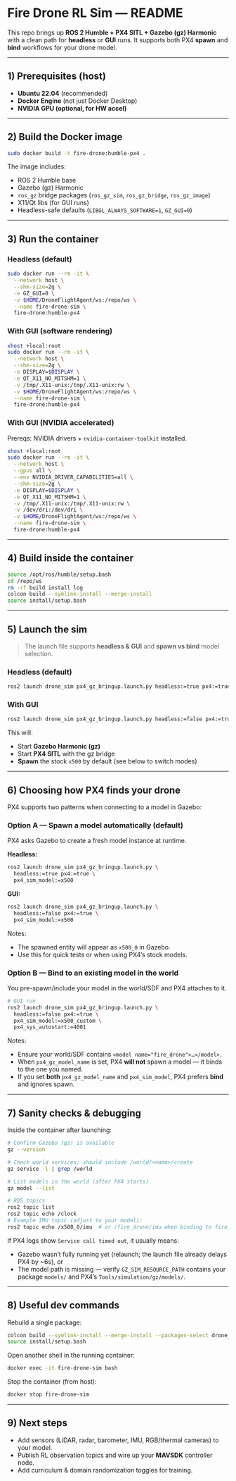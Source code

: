 # Fire Drone RL Sim — README

This repo brings up **ROS 2 Humble + PX4 SITL + Gazebo (gz) Harmonic** with a clean path for **headless** or **GUI** runs. It supports both PX4 **spawn** and **bind** workflows for your drone model.

---

## 1) Prerequisites (host)

- **Ubuntu 22.04** (recommended)  
- **Docker Engine** (not just Docker Desktop)  
- **NVIDIA GPU (optional, for HW accel)**  

---

## 2) Build the Docker image

```bash
sudo docker build -t fire-drone:humble-px4 .
````

The image includes:

* ROS 2 Humble base
* Gazebo (gz) Harmonic
* `ros_gz` bridge packages (`ros_gz_sim`, `ros_gz_bridge`, `ros_gz_image`)
* X11/Qt libs (for GUI runs)
* Headless-safe defaults (`LIBGL_ALWAYS_SOFTWARE=1`, `GZ_GUI=0`)

---

## 3) Run the container

### Headless (default)

```bash
sudo docker run --rm -it \
  --network host \
  --shm-size=2g \
  -e GZ_GUI=0 \
  -v $HOME/DroneFlightAgent/ws:/repo/ws \
  --name fire-drone-sim \
  fire-drone:humble-px4
```

### With GUI (software rendering)

```bash
xhost +local:root
sudo docker run --rm -it \
  --network host \
  --shm-size=2g \
  -e DISPLAY=$DISPLAY \
  -e QT_X11_NO_MITSHM=1 \
  -v /tmp/.X11-unix:/tmp/.X11-unix:rw \
  -v $HOME/DroneFlightAgent/ws:/repo/ws \
  --name fire-drone-sim \
  fire-drone:humble-px4
```

### With GUI (NVIDIA accelerated)

Prereqs: NVIDIA drivers + `nvidia-container-toolkit` installed.

```bash
xhost +local:root
sudo docker run --rm -it \
  --network host \
  --gpus all \
  --env NVIDIA_DRIVER_CAPABILITIES=all \
  --shm-size=2g \
  -e DISPLAY=$DISPLAY \
  -e QT_X11_NO_MITSHM=1 \
  -v /tmp/.X11-unix:/tmp/.X11-unix:rw \
  -v /dev/dri:/dev/dri \
  -v $HOME/DroneFlightAgent/ws:/repo/ws \
  --name fire-drone-sim \
  fire-drone:humble-px4
```

---

## 4) Build inside the container

```bash
source /opt/ros/humble/setup.bash
cd /repo/ws
rm -rf build install log
colcon build --symlink-install --merge-install
source install/setup.bash
```

---

## 5) Launch the sim

> The launch file supports **headless & GUI** and **spawn vs bind** model selection.

### Headless (default)

```bash
ros2 launch drone_sim px4_gz_bringup.launch.py headless:=true px4:=true
```

### With GUI

```bash
ros2 launch drone_sim px4_gz_bringup.launch.py headless:=false px4:=true
```

This will:

* Start **Gazebo Harmonic (gz)**
* Start **PX4 SITL** with the gz bridge
* **Spawn** the stock `x500` by default (see below to switch modes)

---

## 6) Choosing how PX4 finds your drone

PX4 supports two patterns when connecting to a model in Gazebo:

### Option A — Spawn a model automatically (default)

PX4 asks Gazebo to create a fresh model instance at runtime.

**Headless:**

```bash
ros2 launch drone_sim px4_gz_bringup.launch.py \
  headless:=true px4:=true \
  px4_sim_model:=x500
```

**GUI:**

```bash
ros2 launch drone_sim px4_gz_bringup.launch.py \
  headless:=false px4:=true \
  px4_sim_model:=x500
```

Notes:

* The spawned entity will appear as `x500_0` in Gazebo.
* Use this for quick tests or when using PX4’s stock models.

### Option B — Bind to an existing model in the world

You pre-spawn/include your model in the world/SDF and PX4 attaches to it.


```bash
# GUI run
ros2 launch drone_sim px4_gz_bringup.launch.py \
  headless:=false px4:=true \
  px4_sim_model:=x500_custom \
  px4_sys_autostart:=4001

```

Notes:

* Ensure your world/SDF contains `<model name="fire_drone">…</model>`.
* When `px4_gz_model_name` is set, PX4 **will not** spawn a model — it binds to the one you named.
* If you set **both** `px4_gz_model_name` and `px4_sim_model`, PX4 prefers **bind** and ignores spawn.

---

## 7) Sanity checks & debugging

Inside the container after launching:

```bash
# Confirm Gazebo (gz) is available
gz --version

# Check world services; should include /world/<name>/create
gz service -l | grep /world

# List models in the world (after PX4 starts)
gz model --list

# ROS topics
ros2 topic list
ros2 topic echo /clock
# Example IMU topic (adjust to your model):
ros2 topic echo /x500_0/imu  # or /fire_drone/imu when binding to fire_drone
```

If PX4 logs show `Service call timed out`, it usually means:

* Gazebo wasn’t fully running yet (relaunch; the launch file already delays PX4 by \~6s), or
* The model path is missing — verify `GZ_SIM_RESOURCE_PATH` contains your package `models/` and PX4’s `Tools/simulation/gz/models/`.

---

## 8) Useful dev commands

Rebuild a single package:

```bash
colcon build --symlink-install --merge-install --packages-select drone_sim
source install/setup.bash
```

Open another shell in the running container:

```bash
docker exec -it fire-drone-sim bash
```

Stop the container (from host):

```bash
docker stop fire-drone-sim
```

---

## 9) Next steps

* Add sensors (LiDAR, radar, barometer, IMU, RGB/thermal cameras) to your model.
* Publish RL observation topics and wire up your **MAVSDK** controller node.
* Add curriculum & domain randomization toggles for training.

